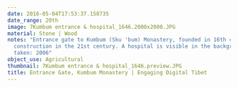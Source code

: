 ```yaml
---
date: 2016-05-04T17:53:37.158735
date_range: 20th
image: 7Kumbum entrance & hospital_1646.2000x2000.JPG
material: Stone | Wood
notes: "Entrance gate to Kumbum (Sku 'bum) Monastery, founded in 16th century; new
  construction in the 21st century. A hospital is visible in the background.\r\nPhoto
  taken: 2006"
object_use: Agricultural
thumbnail: 7Kumbum entrance & hospital_1646.preview.JPG
title: Entrance Gate, Kumbum Monastery | Engaging Digital Tibet
---
```


